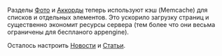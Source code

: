 Разделы [Фото](https://egaxegax.appspot.com/fotos/) и [Аккорды](https://egaxegax.appspot.com/songs/) теперь используют кэш (Memcache) для списков и отдельных элементов. Это ускорило загрузку страниц и существенно экономит ресурсы сервера (тем более что они весьма ограничены для беспланого appengine).

Осталось настроить [Новости](/vesti.html) и [Статьи](/index.html).